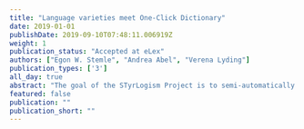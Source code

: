 ```yaml
---
title: "Language varieties meet One-Click Dictionary"
date: 2019-01-01
publishDate: 2019-09-10T07:48:11.006919Z
weight: 1
publication_status: "Accepted at eLex"
authors: ["Egon W. Stemle", "Andrea Abel", "Verena Lyding"]
publication_types: ['3']
all_day: true
abstract: "The goal of the STyrLogism Project is to semi-automatically extract neologism candidates (new lexemes) for the German standard variety used in South Tyrol, and generally create the basis for long-term monitoring of its development. We use automatic lexico-semantic analytics for the lexicographic processing, but instead of continuing to develop our independent neologism detection application, we have recently become part of a thriving community of users and developers within the EU infrastructure project ELEXIS, which aims to harmonise efforts that relate to producing and making dictionary resources available, and to develop tools with consistent standards and increased interoperability. Consequently, we moved the development of our neologism application into Lexonomy, one of ELEXIS' promoted open-source projects. In the following, we report on the current state of this ongoing development by describing how we integrate our work with the Sketch Engine and Lexonomy tools, pointing out the challenges involved, and discussing how our work on language varieties can be evaluated."
featured: false
publication: ""
publication_short: ""
---
```


